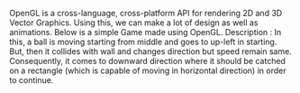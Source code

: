 OpenGL is a cross-language, cross-platform API for rendering 2D and 3D Vector Graphics. Using this, we can make a lot of design as well as animations. Below is a simple Game made using OpenGL.
Description : In this, a ball is moving starting from middle and goes to up-left in starting. But, then it collides with wall and changes direction but speed remain same. Consequently, it comes to downward direction where it should be catched on a rectangle (which is capable of moving in horizontal direction) in order to continue.
